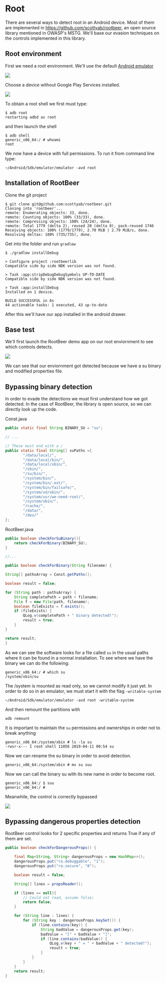 # Root

There are several ways to detect root in an Android device. Most of them are implemented in <https://github.com/scottyab/rootbeer>, an open source library mentioned in OWASP's MSTG. We'll base our evasion techniques on the controls implemented in this library.

## Root environment

First we need a root environment. We'll use the default [Android emulator](https://developer.android.com/studio/run/emulator)

![](res/2020-03-10-19-52-23.png)

Choose a device without Google Play Services installed.

![](res/2020-03-10-19-58-45.png)

To obtain a root shell we first must type:

```console
$ adb root
restarting adbd as root
```

and then launch the shell

```console
$ adb shell
generic_x86_64:/ # whoami
root
```

We now have a device with full permissions. To run it from command line type:

```console
~/Android/Sdk/emulator/emulator -avd root
```


## Installation of RootBeer

Clone the git project

```console
$ git clone git@github.com:scottyab/rootbeer.git
Cloning into 'rootbeer'...
remote: Enumerating objects: 33, done.
remote: Counting objects: 100% (33/33), done.
remote: Compressing objects: 100% (24/24), done.
remote: Total 1779 (delta 2), reused 20 (delta 0), pack-reused 1746
Receiving objects: 100% (1779/1779), 2.70 MiB | 2.79 MiB/s, done.
Resolving deltas: 100% (735/735), done.
```

Get into the folder and run `gradlew`

```console
$ ./gradlew installDebug

> Configure project :rootbeerlib
Compatible side by side NDK version was not found.

> Task :app:stripDebugDebugSymbols UP-TO-DATE
Compatible side by side NDK version was not found.

> Task :app:installDebug
Installed on 1 device.

BUILD SUCCESSFUL in 6s
44 actionable tasks: 1 executed, 43 up-to-date
```

After this we'll have our app installed in the android drawer.

## Base test

We'll first launch the RootBeer demo app on our root enviornment to see which controls detects.

![](res/2020-03-10-20-32-53.png)

We can see that our enviornment got detected because we have a su binary and modified properties file.

## Bypassing binary detection

In order to evade the detections we must first understand how we got detected. In the case of RootBeer, the library is open source, so we can directly look up the code.

Const.java

```java
public static final String BINARY_SU = "su";

// ...

// These must end with a /
public static final String[] suPaths ={
        "/data/local/",
        "/data/local/bin/",
        "/data/local/xbin/",
        "/sbin/",
        "/su/bin/",
        "/system/bin/",
        "/system/bin/.ext/",
        "/system/bin/failsafe/",
        "/system/sd/xbin/",
        "/system/usr/we-need-root/",
        "/system/xbin/",
        "/cache/",
        "/data/",
        "/dev/"
};
```

RootBeer.java

```java
public boolean checkForSuBinary(){
    return checkForBinary(BINARY_SU);
}

//...

public boolean checkForBinary(String filename) {

String[] pathsArray = Const.getPaths();

boolean result = false;

for (String path : pathsArray) {
    String completePath = path + filename;
    File f = new File(path, filename);
    boolean fileExists = f.exists();
    if (fileExists) {
        QLog.v(completePath + " binary detected!");
        result = true;
    }
}

return result;
}
```

As we can see the software looks for a file called `su` in the usual paths where it can be found in a normal installation. To see where we have the binary we can do the following:

```console
generic_x86_64:/ # which su
/system/xbin/su
```

The /system is mounted as read only, so we cannot modify it just yet. In order to do so in an emulator, we must start it with the flag `-writable-system`

```console
~/Android/Sdk/emulator/emulator -avd root -writable-system
```

And then remount the partitions with

```console
adb remount
```

It is important to maintain the `su` permissions and ownerships in order not to break anything

```console
generic_x86_64:/system/xbin # ls -la su
-rwsr-x--- 1 root shell 11056 2019-04-11 00:54 su
```

Now we can rename the su binary in order to avoid detection.

```console
generic_x86_64:/system/xbin # mv su suu
```

Now we can call the binary su with its new name in order to become root.

```console
generic_x86_64:/ $ suu
generic_x86_64:/ #
```

Meanwhile, the control is correctly bypassed

![](res/2020-03-23-20-45-57.png)

## Bypassing dangerous properties detection

RootBeer control looks for 2 specific properties and returns True if any of them are set.

```java
public boolean checkForDangerousProps() {

    final Map<String, String> dangerousProps = new HashMap<>();
    dangerousProps.put("ro.debuggable", "1");
    dangerousProps.put("ro.secure", "0");

    boolean result = false;

    String[] lines = propsReader();

    if (lines == null){
        // Could not read, assume false;
        return false;
    }

    for (String line : lines) {
        for (String key : dangerousProps.keySet()) {
            if (line.contains(key)) {
                String badValue = dangerousProps.get(key);
                badValue = "[" + badValue + "]";
                if (line.contains(badValue)) {
                    QLog.v(key + " = " + badValue + " detected!");
                    result = true;
                }
            }
        }
    }
    return result;
}
```
